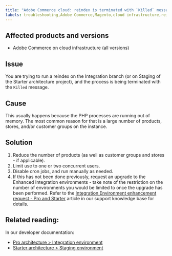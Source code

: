 ```yaml
---
title: "Adobe Commerce cloud: reindex is terminated with `Killed` message"
labels: troubleshooting,Adobe Commerce,Magento,cloud infrastructure,reindex,integration,staging,starter
---
```


## Affected products and versions

* Adobe Commerce on cloud infrastructure (all versions)

## Issue

You are trying to run a reindex on the Integration branch (or on Staging of the Starter architecture project), and the process is being terminated with the `Killed` message.

## Cause

This usually happens because the PHP processes are running out of memory.
The most common reason for that is a large number of products, stores, and/or customer groups on the instance.

## Solution

1. Reduce the number of products (as well as customer groups and stores - if applicable).
1. Limit use to one or two concurrent users.
1. Disable cron jobs, and run manually as needed.
1. If this has not been done previously, request an upgrade to the Enhanced Integration environments - take note of the restriction on the number of environments you would be limited to once the upgrade has been performed. Refer to the [Integration Environment enhancement request - Pro and Starter](https://support.magento.com/hc/en-us/articles/360043032152) article in our support knowledge base for details.

## Related reading:

In our developer documentation:

* [Pro architecture > Integration environment](https://devdocs.magento.com/cloud/architecture/pro-architecture.html#cloud-arch-int)
* [Starter architecture > Staging environment](https://devdocs.magento.com/cloud/architecture/starter-architecture.html#cloud-arch-stage)
